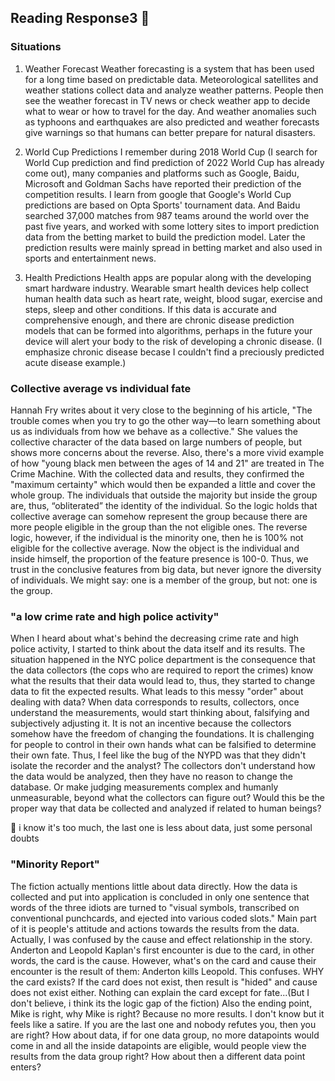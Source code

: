 ## Reading Response3 :open_book:

### Situations
1. Weather Forecast
Weather forecasting is a system that has been used for a long time based on predictable data. Meteorological satellites and weather stations collect data and analyze weather patterns. People then see the weather forecast in TV news or check weather app to decide what to wear or how to travel for the day. And weather anomalies such as typhoons and earthquakes are also predicted and weather forecasts give warnings so that humans can better prepare for natural disasters.

2. World Cup Predictions
I remember during 2018 World Cup (I search for World Cup prediction and find prediction of 2022 World Cup has already come out), many companies and platforms such as Google, Baidu, Microsoft and Goldman Sachs have reported their prediction of the competition results. I learn from google that Google's World Cup predictions are based on Opta Sports' tournament data. And Baidu searched 37,000 matches from 987 teams around the world over the past five years, and worked with some lottery sites to import prediction data from the betting market to build the prediction model. Later the prediction results were mainly spread in betting market and also used in sports and entertainment news. 

3. Health Predictions
Health apps are popular along with the developing smart hardware industry. Wearable smart health devices help collect human health data such as heart rate, weight, blood sugar, exercise and steps, sleep and other conditions. If this data is accurate and comprehensive enough, and there are chronic disease prediction models that can be formed into algorithms, perhaps in the future your device will alert your body to the risk of developing a chronic disease. (I emphasize chronic disease becase I couldn't find a preciously predicted acute disease example.)

### Collective average vs individual fate
Hannah Fry writes about it very close to the beginning of his article, "The trouble comes when you try to go the other way—to learn something about us as individuals from how we behave as a collective." She values the collective character of the data based on large numbers of people, but shows more concerns about the reverse. Also, there's a more vivid example of how "young black men between the ages of 14 and 21" are treated in The Crime Machine. With the collected data and results, they confirmed the "maximum certainty" which would then be expanded a little and cover the whole group. The individuals that outside the majority but inside the group are, thus, “obliterated” the identity of the individual. So the logic holds that collective average can somehow represent the group because there are more people eligible in the group than the not eligible ones. The reverse logic, however, if the individual is the minority one, then he is 100% not eligible for the collective average. Now the object is the individual and inside himself, the proportion of the feature presence is 100-0. Thus, we trust in the conclusive features from big data, but never ignore the diversity of individuals. We might say: one is a member of the group, but not: one is the group.

### "a low crime rate and high police activity"
When I heard about what's behind the decreasing crime rate and high police activity, I started to think about the data itself and its results. The situation happened in the NYC police department is the consequence that the data collectors (the cops who are required to report the crimes) know what the results that their data would lead to, thus, they started to change data to fit the expected results. What leads to this messy "order" about dealing with data? When data corresponds to results, collectors, once understand the measurements, would start thinking about, falsifying and subjectively adjusting it. It is not an incentive because the collectors somehow have the freedom of changing the foundations. It is challenging for people to control in their own hands what can be falsified to determine their own fate. Thus, I feel like the bug of the NYPD was that they didn't isolate the recorder and the analyst? The collectors don't understand how the data would be analyzed, then they have no reason to change the database. Or make judging measurements complex and humanly unmeasurable, beyond what the collectors can figure out? Would this be the proper way that data be collected and analyzed if related to human beings?

:speak_no_evil: i know it's too much, the last one is less about data, just some personal doubts
### "Minority Report" 
The fiction actually mentions little about data directly. How the data is collected and put into application is concluded in only one sentence that words of the three idiots are turned to "visual symbols, transcribed on conventional punchcards, and ejected into various coded slots." Main part of it is people's attitude and actions towards the results from the data. Actually, I was confused by the cause and effect relationship in the story. Anderton and Leopold Kaplan's first encounter is due to the card, in other words, the card is the cause. However, what's on the card and cause their encounter is the result of them: Anderton kills Leopold. This confuses. WHY the card exists? If the card does not exist, then result is "hided" and cause does not exist either. Nothing can explain the card except for fate...(But I don't believe, i think its the logic gap of the fiction) Also the ending point, Mike is right, why Mike is right? Because no more results. I don't know but it feels like a satire. If you are the last one and nobody refutes you, then you are right? How about data, if for one data group, no more datapoints would come in and all the inside datapoints are eligible, would people view the results from the data group right? How about then a different data point enters? 